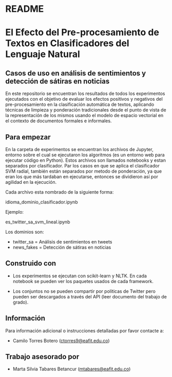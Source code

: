 # README #

# El Efecto del Pre-procesamiento de Textos en Clasificadores del Lenguaje Natural
## Casos de uso en análisis de sentimientos y detección de sátiras en noticias

En este repositorio se encuentran los resultados de todos los experimentos ejecutados con el objetivo de evaluar los efectos positivos y negativos del pre-procesamiento en la clasificación automática de textos, aplicando técnicas de limpieza y ponderación tradicionales desde el punto de vista de la representación de los mismos usando el modelo de espacio vectorial en el contexto de documentos formales e informales.


## Para empezar
En la carpeta de experimentos se encuentran los archivos de Jupyter, entorno sobre el cual se ejecutaron los algoritmos (es un entorno web para ejecutar código en Python). Estos archivos son llamados notebooks y estan separados por clasificador. Par los casos en que se aplica el clasificador SVM radial, también están separados por metodo de ponderación, ya que eran los que más tardaban en ejecutarse, entonces se dividieron así por agilidad en la ejecución.

Cada archivo esta nombrado de la siguiente forma:

idioma_dominio_clasificador.ipynb

Ejemplo:

es_twitter_sa_svm_lineal.ipynb

Los dominios son:

* twitter_sa = Análisis de sentimientos en tweets
* news_fakes = Detección de sátiras en noticias


## Construido con
* Los experimentos se ejecutan con scikit-learn y NLTK. En cada notebook se pueden ver los paquetes usados de cada framework.

* Los conjuntos no se pueden compartir por políticas de Twitter pero pueden ser descargados a través del API (leer documento del trabajo de grado).


## Información
Para información adicional o instrucciones detalladas por favor contacte a:

* Camilo Torres Botero (ctorres9@eafit.edu.co)


## Trabajo asesorado por
* Marta Silvia Tabares Betancur (mtabares@eafit.edu.co)

